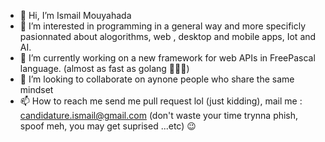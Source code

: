- 👋 Hi, I’m Ismail Mouyahada
- 👀 I’m interested in programming in a general way and more specificly pasionnated about alogorithms, web , desktop and mobile apps, Iot and AI.
- 🌱 I’m currently working on a new framework for web APIs in FreePascal language. (almost as fast as golang 🧐🤣🎉)
- 💞️ I’m looking to collaborate on aynone people who share the same mindset
- 📫 How to reach me send me pull request lol (just kidding), mail me : candidature.ismail@gmail.com (don't waste your time trynna phish, spoof meh, you may get suprised  ...etc) 😉

<!---
Ismail-Mouyahada/Ismail-Mouyahada is a ✨ special ✨ repository because its `README.md` (this file) appears on your GitHub profile.
You can click the Preview link to take a look at your changes.
--->
